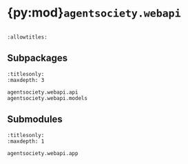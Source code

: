 # {py:mod}`agentsociety.webapi`

```{py:module} agentsociety.webapi
```

```{autodoc2-docstring} agentsociety.webapi
:allowtitles:
```

## Subpackages

```{toctree}
:titlesonly:
:maxdepth: 3

agentsociety.webapi.api
agentsociety.webapi.models
```

## Submodules

```{toctree}
:titlesonly:
:maxdepth: 1

agentsociety.webapi.app
```
